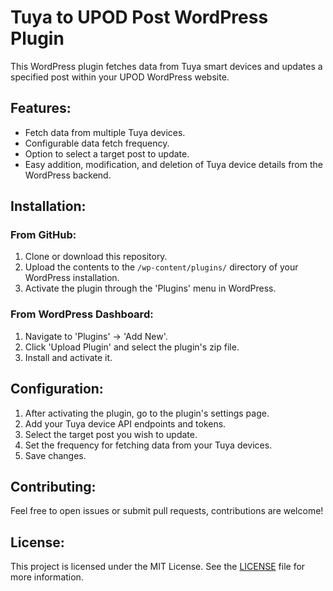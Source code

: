 # Tuya to UPOD Post WordPress Plugin

This WordPress plugin fetches data from Tuya smart devices and updates a specified post within your UPOD WordPress website.


## Features:

- Fetch data from multiple Tuya devices.
- Configurable data fetch frequency.
- Option to select a target post to update.
- Easy addition, modification, and deletion of Tuya device details from the WordPress backend.

## Installation:

### From GitHub:
1. Clone or download this repository.
2. Upload the contents to the `/wp-content/plugins/` directory of your WordPress installation.
3. Activate the plugin through the 'Plugins' menu in WordPress.

### From WordPress Dashboard:
1. Navigate to 'Plugins' -> 'Add New'.
2. Click 'Upload Plugin' and select the plugin's zip file.
3. Install and activate it.

## Configuration:

1. After activating the plugin, go to the plugin's settings page.
2. Add your Tuya device API endpoints and tokens.
3. Select the target post you wish to update.
4. Set the frequency for fetching data from your Tuya devices.
5. Save changes.

## Contributing:

Feel free to open issues or submit pull requests, contributions are welcome!

## License:

This project is licensed under the MIT License. See the [LICENSE](./LICENSE) file for more information.
